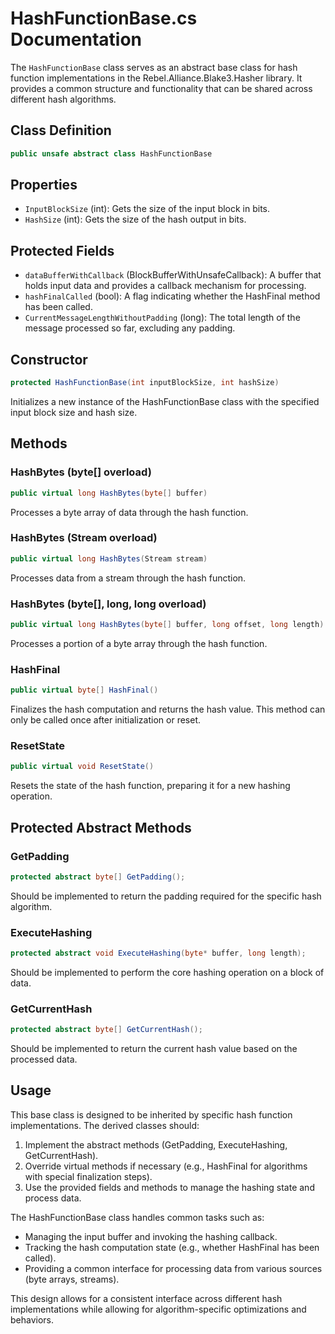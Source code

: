 # HashFunctionBase.cs Documentation

The `HashFunctionBase` class serves as an abstract base class for hash function implementations in the Rebel.Alliance.Blake3.Hasher library. It provides a common structure and functionality that can be shared across different hash algorithms.

## Class Definition

```csharp
public unsafe abstract class HashFunctionBase
```

## Properties

- `InputBlockSize` (int): Gets the size of the input block in bits.
- `HashSize` (int): Gets the size of the hash output in bits.

## Protected Fields

- `dataBufferWithCallback` (BlockBufferWithUnsafeCallback): A buffer that holds input data and provides a callback mechanism for processing.
- `hashFinalCalled` (bool): A flag indicating whether the HashFinal method has been called.
- `CurrentMessageLengthWithoutPadding` (long): The total length of the message processed so far, excluding any padding.

## Constructor

```csharp
protected HashFunctionBase(int inputBlockSize, int hashSize)
```

Initializes a new instance of the HashFunctionBase class with the specified input block size and hash size.

## Methods

### HashBytes (byte[] overload)

```csharp
public virtual long HashBytes(byte[] buffer)
```

Processes a byte array of data through the hash function.

### HashBytes (Stream overload)

```csharp
public virtual long HashBytes(Stream stream)
```

Processes data from a stream through the hash function.

### HashBytes (byte[], long, long overload)

```csharp
public virtual long HashBytes(byte[] buffer, long offset, long length)
```

Processes a portion of a byte array through the hash function.

### HashFinal

```csharp
public virtual byte[] HashFinal()
```

Finalizes the hash computation and returns the hash value. This method can only be called once after initialization or reset.

### ResetState

```csharp
public virtual void ResetState()
```

Resets the state of the hash function, preparing it for a new hashing operation.

## Protected Abstract Methods

### GetPadding

```csharp
protected abstract byte[] GetPadding();
```

Should be implemented to return the padding required for the specific hash algorithm.

### ExecuteHashing

```csharp
protected abstract void ExecuteHashing(byte* buffer, long length);
```

Should be implemented to perform the core hashing operation on a block of data.

### GetCurrentHash

```csharp
protected abstract byte[] GetCurrentHash();
```

Should be implemented to return the current hash value based on the processed data.

## Usage

This base class is designed to be inherited by specific hash function implementations. The derived classes should:

1. Implement the abstract methods (GetPadding, ExecuteHashing, GetCurrentHash).
2. Override virtual methods if necessary (e.g., HashFinal for algorithms with special finalization steps).
3. Use the provided fields and methods to manage the hashing state and process data.

The HashFunctionBase class handles common tasks such as:
- Managing the input buffer and invoking the hashing callback.
- Tracking the hash computation state (e.g., whether HashFinal has been called).
- Providing a common interface for processing data from various sources (byte arrays, streams).

This design allows for a consistent interface across different hash implementations while allowing for algorithm-specific optimizations and behaviors.
